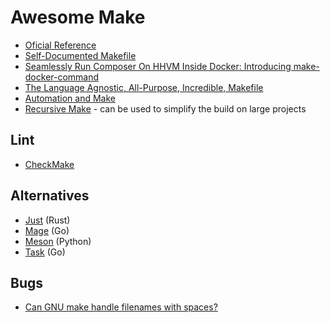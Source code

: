 # Awesome Make

- [Oficial Reference](https://www.gnu.org/s/make/manual/make.html)
- [Self-Documented Makefile](https://marmelab.com/blog/2016/02/29/auto-documented-makefile.html)
- [Seamlessly Run Composer On HHVM Inside Docker: Introducing make-docker-command](https://marmelab.com/blog/2014/09/10/make-docker-command.html)
- [The Language Agnostic, All-Purpose, Incredible, Makefile](https://news.ycombinator.com/item?id=21566530)
- [Automation and Make](https://swcarpentry.github.io/make-novice)
- [Recursive Make](https://www.gnu.org/software/make/manual/html_node/Recursion.html) - can be used to simplify the build on large projects

## Lint

- [CheckMake](https://github.com/mrtazz/checkmake)

## Alternatives

- [Just](https://github.com/casey/just) (Rust)
- [Mage](https://github.com/magefile/mage) (Go)
- [Meson](https://mesonbuild.com) (Python)
- [Task](https://github.com/go-task/task) (Go)

## Bugs

- [Can GNU make handle filenames with spaces?](https://stackoverflow.com/questions/9838384/can-gnu-make-handle-filenames-with-spaces)

